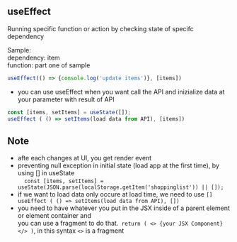 ## useEffect

Running specific function or action by checking state of specifc dependency <br>

Sample: <br>
    dependency: item <br>
    function: part one of sample <br>

```JavaScript
useEffect(() => {console.log('update items')}, [items])
```

- you can use useEffect when you want call the API and inizialize data at your parameter with result of API

~~~JavaScript
const [items, setItems] = useState([]);
useEffect ( () => setItems(load data from API), [items]) 
~~~

## Note
- afte each changes at UI, you get render event
- preventing null exception in initial state (load app at the first time), by using [] in useState <br> 
`  const [items, setItems] = useState(JSON.parse(localStorage.getItem('shoppinglist')) || []);`
- if we want to load data only occure at load time, we need to use `[]`
` useEffect ( () => setItems(load data from API), [])`
- you need to have whatever you put in the JSX inside of a parent element or element container and  <br> 
you can use a fragment to do that.` return ( <> {your JSX Component} </> )`, in this syntax `<>` is a fragment